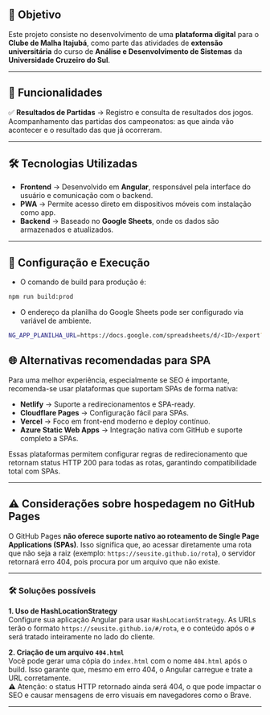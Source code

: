 ## 📌 Objetivo

Este projeto consiste no desenvolvimento de uma **plataforma digital** para o **Clube de Malha Itajubá**, como parte das atividades de **extensão universitária** do curso de **Análise e Desenvolvimento de Sistemas** da **Universidade Cruzeiro do Sul**.

---

## 🚀 Funcionalidades

✅ **Resultados de Partidas** → Registro e consulta de resultados dos jogos.  
Acompanhamento das partidas dos campeonatos: as que ainda vão acontecer e o resultado das que já ocorreram.

---

## 🛠 Tecnologias Utilizadas

- **Frontend** → Desenvolvido em **Angular**, responsável pela interface do usuário e comunicação com o backend.
- **PWA** → Permite acesso direto em dispositivos móveis com instalação como app.
- **Backend** → Baseado no **Google Sheets**, onde os dados são armazenados e atualizados.

---

## 🔧 Configuração e Execução

- O comando de build para produção é:

```bash
npm run build:prod
```

- O endereço da planilha do Google Sheets pode ser configurado via variável de ambiente.

```bash
NG_APP_PLANILHA_URL=https://docs.google.com/spreadsheets/d/<ID>/export?format=csv&gid=<GID>
```

## 🌐 Alternativas recomendadas para SPA

Para uma melhor experiência, especialmente se SEO é importante, recomenda-se usar plataformas que suportam SPAs de forma nativa:

- **Netlify** → Suporte a redirecionamentos e SPA-ready.
- **Cloudflare Pages** → Configuração fácil para SPAs.
- **Vercel** → Foco em front-end moderno e deploy contínuo.
- **Azure Static Web Apps** → Integração nativa com GitHub e suporte completo a SPAs.

Essas plataformas permitem configurar regras de redirecionamento que retornam status HTTP 200 para todas as rotas, garantindo compatibilidade total com SPAs.

---

## ⚠️ Considerações sobre hospedagem no GitHub Pages

O GitHub Pages **não oferece suporte nativo ao roteamento de Single Page Applications (SPAs)**. Isso significa que, ao acessar diretamente uma rota que não seja a raiz (exemplo: `https://seusite.github.io/rota`), o servidor retornará erro 404, pois procura por um arquivo que não existe.

---

### 🛠️ Soluções possíveis

**1. Uso de HashLocationStrategy**  
Configure sua aplicação Angular para usar `HashLocationStrategy`. As URLs terão o formato `https://seusite.github.io/#/rota`, e o conteúdo após o `#` será tratado inteiramente no lado do cliente.

**2. Criação de um arquivo `404.html`**  
Você pode gerar uma cópia do `index.html` com o nome `404.html` após o build. Isso garante que, mesmo em erro 404, o Angular carregue e trate a URL corretamente.  
⚠️ Atenção: o status HTTP retornado ainda será 404, o que pode impactar o SEO e causar mensagens de erro visuais em navegadores como o Brave.

---

